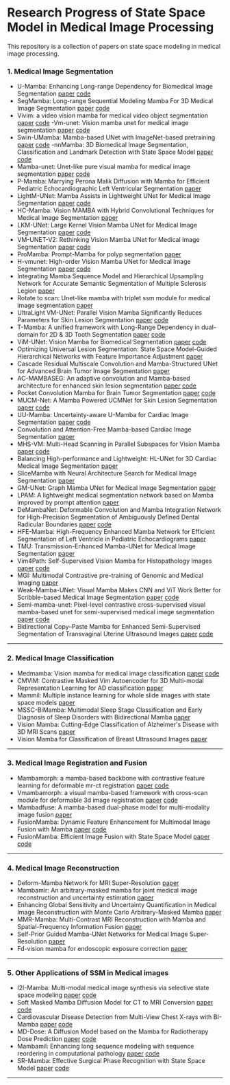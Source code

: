 # Research Progress of State Space Model in Medical Image Processing

This repository is a collection of papers on state space modeling in medical image processing.

### 1. Medical Image Segmentation
- U-Mamba: Enhancing Long-range Dependency for Biomedical Image Segmentation [paper]([arxiv.org/pdf/2401.04722](https://arxiv.org/pdf/2401.04722)) [code](https://github.com/bowang-lab/U-Mamba)
- SegMamba: Long-range Sequential Modeling Mamba For 3D Medical Image Segmentation [paper](https://arxiv.org/pdf/2401.13560) [code](https://github.com/ge-xing/SegMamba)
- Vivim: a video vision mamba for medical video object segmentation [paper](https://arxiv.org/pdf/2401.14168) [code](https://github.com/scott-yjyang/Vivim)
-Vm-unet: Vision mamba unet for medical image segmentation [paper](https://arxiv.org/pdf/2402.02491) [code](https://github.com/JCruan519/VM-UNet)
- Swin-UMamba: Mamba-based UNet with ImageNet-based pretraining [paper](https://arxiv.org/pdf/2402.03302) [code](https://github.com/JiarunLiu/Swin-UMamba)
-nnMamba: 3D Biomedical Image Segmentation, Classification and Landmark Detection with State Space Model [paper](https://arxiv.org/pdf/2402.03526) [code](https://github.com/lhaof/nnMamba)
-  Mamba-unet: Unet-like pure visual mamba for medical image segmentation [paper](https://arxiv.org/pdf/2402.05079) [code](https://github.com/ziyangwang007/Mamba-UNet)
- P-Mamba: Marrying Perona Malik Diffusion with Mamba for Efficient Pediatric Echocardiographic Left Ventricular Segmentation [paper](https://arxiv.org/pdf/2402.08506) 
- LightM-UNet: Mamba Assists in Lightweight UNet for Medical Image Segmentation [paper](https://arxiv.org/pdf/2403.05246) [code](https://github.com/MrBlankness/LightM-UNet)
- HC-Mamba: Vision MAMBA with Hybrid Convolutional Techniques for Medical Image Segmentation [paper](https://arxiv.org/pdf/2405.05007) 
- LKM-UNet: Large Kernel Vision Mamba UNet for Medical Image Segmentation [paper](https://arxiv.org/pdf/2403.07332) [code](https://github.com/wjh892521292/LKM-UNet)
- VM-UNET-V2: Rethinking Vision Mamba UNet for Medical Image Segmentation [paper](https://arxiv.org/pdf/2403.09157) [code](https://github.com/nobodyplayer1/VM-UNetV2)
- ProMamba: Prompt-Mamba for polyp segmentation [paper](https://arxiv.org/pdf/2403.13660) 
- H-vmunet: High-order Vision Mamba UNet for Medical Image Segmentation [paper](https://arxiv.org/pdf/2403.13642) [code](https://github.com/wurenkai/H-vmunet)
- Integrating Mamba Sequence Model and Hierarchical Upsampling Network for Accurate Semantic Segmentation of Multiple Sclerosis Legion [paper](https://arxiv.org/pdf/2403.17432) 
- Rotate to scan: Unet-like mamba with triplet ssm module for medical image segmentation [paper](https://arxiv.org/pdf/2403.17701v3) 
- UltraLight VM-UNet: Parallel Vision Mamba Significantly Reduces Parameters for Skin Lesion Segmentation [paper](https://arxiv.org/pdf/2403.20035) [code](https://github.com/wurenkai/UltraLight-VM-UNet)
- T-Mamba: A unified framework with Long-Range Dependency in dual-domain for 2D & 3D Tooth Segmentation [paper](https://arxiv.org/pdf/2404.01065) [code](https://github.com/isbrycee/T-Mamba)
- ViM-UNet: Vision Mamba for Biomedical Segmentation [paper](https://arxiv.org/pdf/2404.07705) [code](https://github.com/constantinpape/torch-em/blob/main/vimunet.md)
- Optimizing Universal Lesion Segmentation: State Space Model-Guided Hierarchical Networks with Feature Importance Adjustment [paper](https://arxiv.org/pdf/2404.17235)
- Cascade Residual Multiscale Convolution and Mamba-Structured UNet for Advanced Brain Tumor Image Segmentation [paper](https://www.mdpi.com/1099-4300/26/5/385)
- AC-MAMBASEG: An adaptive convolution and Mamba-based architecture for enhanced skin lesion segmentation [paper](https://arxiv.org/pdf/2405.03011) [code](https://github.com/vietthanh2710/AC-MambaSeg)
- Pocket Convolution Mamba for Brain Tumor Segmentation [paper](https://www.researchsquare.com/article/rs-4399204/v1)  [code](https://github.com/zzpr/P-BTS)
- MUCM-Net: A Mamba Powered UCMNet for Skin Lesion Segmentation [paper](https://arxiv.org/pdf/2405.15925) [code](https://github.com/chunyuyuan/MUCM-Net)
- UU-Mamba: Uncertainty-aware U-Mamba for Cardiac Image Segmentation [paper](https://arxiv.org/pdf/2405.17496) [code](https://github.com/tiffany9056/UU-Mamba)
- Convolution and Attention-Free Mamba-based Cardiac Image Segmentation [paper](https://arxiv.org/pdf/2406.05786) 
- MHS-VM: Multi-Head Scanning in Parallel Subspaces for Vision Mamba [paper]( https://arxiv.org/pdf/2406.05992) [code](https://github.com/PixDeep/MHS-VM)
- Balancing High-performance and Lightweight: HL-UNet for 3D Cardiac Medical Image Segmentation [paper](https://www.sciencedirect.com/science/article/abs/pii/S1076633224003660) 
- SliceMamba with Neural Architecture Search for
Medical Image Segmentation [paper](https://arxiv.org/pdf/2407.08481) 
- GM-UNet: Graph Mamba UNet for Medical Image Segmentation [paper](https://ieeexplore.ieee.org/abstract/document/10581519) 
- LPAM: A lightweight medical segmentation network based on Mamba improved by prompt attention [paper](https://ietresearch.onlinelibrary.wiley.com/doi/pdf/10.1049/ipr2.13193) 
- DeMambaNet: Deformable Convolution and Mamba Integration Network for High-Precision Segmentation of Ambiguously Defined Dental Radicular Boundaries [paper](https://www.mdpi.com/1424-8220/24/14/4748) [code](https://github.com/IMOP-lab/DeMambaNet)
- HFE-Mamba: High-Frequency Enhanced Mamba Network for Efficient Segmentation of Left Ventricle in Pediatric Echocardiograms [paper](https://ieeexplore.ieee.org/stamp/stamp.jsp?arnumber=10587249) 
- TMU: Transmission-Enhanced Mamba-UNet for Medical Image Segmentation [paper](https://link.springer.com/chapter/10.1007/978-981-97-5609-4_33) 
- Vim4Path: Self-Supervised Vision Mamba for Histopathology Images [paper](https://openaccess.thecvf.com/content/CVPR2024W/CVMI/papers/Nasiri-Sarvi_Vim4Path_Self-Supervised_Vision_Mamba_for_Histopathology_Images_CVPRW_2024_paper.pdf) [code](https://github.com/AtlasAnalyticsLab/Vim4Path)
- MGI: Multimodal Contrastive pre-training of Genomic and Medical Imaging [paper](https://arxiv.org/pdf/2406.00631) 
- Weak-Mamba-UNet: Visual Mamba Makes CNN and ViT Work Better for Scribble-based Medical Image Segmentation [paper](https://arxiv.org/pdf/2402.10887) [code](https://github.com/ziyangwang007/Mamba-UNet)
- Semi-mamba-unet: Pixel-level contrastive cross-supervised visual mamba-based unet for semi-supervised medical image segmentation [paper](https://arxiv.org/pdf/2402.07245) [code](https://github.com/ziyangwang007/Mamba-UNet)
- Bidirectional Copy–Paste Mamba for Enhanced Semi-Supervised Segmentation of Transvaginal Uterine Ultrasound Images [paper](https://www.mdpi.com/2075-4418/14/13/1423) [code](https://github.com/DeepMed-Lab-ECNU/BCP)
***
### 2. Medical Image Classification
- Medmamba: Vision mamba for medical image classification [paper](https://arxiv.org/pdf/2403.03849) [code](https://github.com/YubiaoYue/MedMamba)
- CMViM: Contrastive Masked Vim Autoencoder for 3D Multi-modal Representation Learning for AD classification [paper](https://arxiv.org/pdf/2403.16520) 
- Mammil: Multiple instance learning for whole slide images with state space models [paper](https://arxiv.org/pdf/2403.05160) 
- MSSC-BiMamba: Multimodal Sleep Stage Classification and Early Diagnosis of Sleep Disorders with Bidirectional Mamba [paper](https://arxiv.org/pdf/2405.20142) 
- Vision Mamba: Cutting-Edge Classification of Alzheimer's Disease with 3D MRI Scans [paper](https://arxiv.org/pdf/2406.05757) 
- Vision Mamba for Classification of Breast Ultrasound Images [paper](https://arxiv.org/pdf/2407.03552) 
***
### 3. Medical Image Registration and Fusion
- Mambamorph: a mamba-based backbone with contrastive feature learning for deformable mr-ct registration [paper](https://arxiv.org/pdf/2401.13934) [code](https://github.com/Guo-Stone/MambaMorph)
- Vmambamorph: a visual mamba-based framework with cross-scan module for deformable 3d image registration [paper](https://arxiv.org/pdf/2404.05105) [code](https://github.com/ziyangwang007/VMambaMorph)
- Mambadfuse: A mamba-based dual-phase model for multi-modality image fusion [paper](https://arxiv.org/pdf/2404.08406)
- FusionMamba: Dynamic Feature Enhancement for
Multimodal Image Fusion with Mamba  [paper]( https://arxiv.org/pdf/2404.09498) [code](https://github.com/millieXie/FusionMamba)
- FusionMamba: Efficient Image Fusion with State Space Model [paper](https://arxiv.org/pdf/2404.07932) [code](https://github.com/PSRben/FusionMamba)
***
### 4. Medical Image Reconstruction
- Deform-Mamba Network for MRI Super-Resolution [paper](https://arxiv.org/pdf/2407.05969) 
- Mambamir: An arbitrary-masked mamba for joint medical image reconstruction and uncertainty estimation [paper](https://arxiv.org/pdf/2402.18451) 
- Enhancing Global Sensitivity and Uncertainty Quantification in Medical Image Reconstruction with Monte Carlo Arbitrary-Masked Mamba [paper](https://arxiv.org/pdf/2405.17659) 
- MMR-Mamba: Multi-Contrast MRI Reconstruction with Mamba and Spatial-Frequency Information Fusion [paper](https://arxiv.org/pdf/2406.18950)
- Self-Prior Guided Mamba-UNet Networks for Medical Image Super-Resolution [paper](https://arxiv.org/pdf/2407.05993)
- Fd-vision mamba for endoscopic exposure correction [paper](https://arxiv.org/pdf/2402.06378) 
***
### 5. Other Applications of SSM in Medical images
- I2I-Mamba: Multi-modal medical image synthesis via selective state space modeling [paper](https://arxiv.org/pdf/2405.14022) [code](https://github.com/icon-lab/I2I-Mamba)
- Soft Masked Mamba Diffusion Model for CT to MRI Conversion [paper](https://arxiv.org/pdf/2406.15910) [code](https://github.com/wongzbb/DiffMa-Diffusion-Mamba)
- Cardiovascular Disease Detection from Multi-View Chest X-rays with BI-Mamba [paper](https://arxiv.org/pdf/2405.18533) [code](https://github.com/RPIDIAL/BI-Mamba)
- MD-Dose: A Diffusion Model based on the Mamba for Radiotherapy Dose Prediction [paper](https://arxiv.org/pdf/2403.08479) [code](https://github.com/LinjieFu-U/mamba_dose)
- Mambamil: Enhancing long sequence modeling with sequence reordering in computational pathology [paper](https://arxiv.org/pdf/2403.06800) [code](https://github.com/isyangshu/MambaMIL)
- SR-Mamba: Effective Surgical Phase Recognition with State Space Model [paper](https://arxiv.org/pdf/2407.08333) [code](https://github.com/rcao-hk/SR-Mamba)
***

